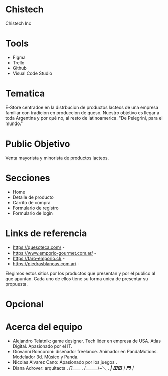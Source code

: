 # Chistech
Chistech Inc

# Tools
- Figma
- Trello
- Github
- Visual Code Studio
# Tematica
E-Store centradoe en la distrbucion de productos lacteos de una empresa familiar con tradicion en produccion de queso.
Nuestro objetivo es llegar a toda Argentina y por qué no, al resto de latinoamerica.
"De Pelegrini, para el mundo."

# Public Objetivo
Venta mayorista y minorista de productos lacteos.
# Secciones
- Home
- Detalle de producto
- Carrito de compra
- Formulario de registro
- Formulario de login

# Links de referencia
- https://quesoteca.com/ - 
- https://www.emporio-gourmet.com.ar/ -
- https://faro-emporio.cl/ - 
- https://piedrasblancas.com.ar/ - 

Elegimos estos sitios por los productos que presentan y por el publico al que apuntan. Cada uno de ellos tiene su forma unica de presentar su propuesta.

# Opcional

# Acerca del equipo
- Alejandro Telatnik: game designer. Tech lider en empresa de USA. Atlas Digital. Apasionado por el IT.
- Giovanni Roncoroni: diseñador freelance. Animador en PandaMotions. Modelador 3d. Músico y Panda.
- Nicolas Alvarez Cano: Apasionado por los juegos . 
- Diana Adrover: arquitacta 
             .       _Π_____
          .        /______/~＼
       .      _____| 田田｜門｜_____  

